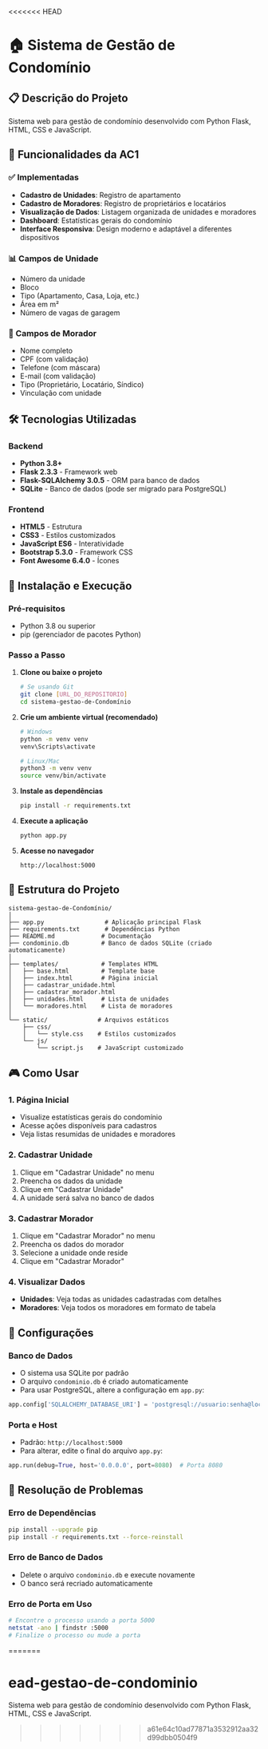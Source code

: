 <<<<<<< HEAD
# 🏠 Sistema de Gestão de Condomínio

## 📋 Descrição do Projeto

Sistema web para gestão de condomínio desenvolvido com Python Flask, HTML, CSS e JavaScript.

## 🎯 Funcionalidades da AC1

### ✅ Implementadas
- **Cadastro de Unidades**: Registro de apartamento
- **Cadastro de Moradores**: Registro de proprietários e locatários 
- **Visualização de Dados**: Listagem organizada de unidades e moradores
- **Dashboard**: Estatísticas gerais do condomínio
- **Interface Responsiva**: Design moderno e adaptável a diferentes dispositivos

### 📊 Campos de Unidade
- Número da unidade
- Bloco
- Tipo (Apartamento, Casa, Loja, etc.)
- Área em m²
- Número de vagas de garagem

### 👥 Campos de Morador
- Nome completo
- CPF (com validação)
- Telefone (com máscara)
- E-mail (com validação)
- Tipo (Proprietário, Locatário, Síndico)
- Vinculação com unidade

## 🛠️ Tecnologias Utilizadas

### Backend
- **Python 3.8+**
- **Flask 2.3.3** - Framework web
- **Flask-SQLAlchemy 3.0.5** - ORM para banco de dados
- **SQLite** - Banco de dados (pode ser migrado para PostgreSQL)

### Frontend
- **HTML5** - Estrutura
- **CSS3** - Estilos customizados
- **JavaScript ES6** - Interatividade
- **Bootstrap 5.3.0** - Framework CSS
- **Font Awesome 6.4.0** - Ícones

## 🚀 Instalação e Execução

### Pré-requisitos
- Python 3.8 ou superior
- pip (gerenciador de pacotes Python)

### Passo a Passo

1. **Clone ou baixe o projeto**
   ```bash
   # Se usando Git
   git clone [URL_DO_REPOSITORIO]
   cd sistema-gestao-de-Condomínio
   ```

2. **Crie um ambiente virtual (recomendado)**
   ```bash
   # Windows
   python -m venv venv
   venv\Scripts\activate

   # Linux/Mac
   python3 -m venv venv
   source venv/bin/activate
   ```

3. **Instale as dependências**
   ```bash
   pip install -r requirements.txt
   ```

4. **Execute a aplicação**
   ```bash
   python app.py
   ```

5. **Acesse no navegador**
   ```
   http://localhost:5000
   ```

## 📁 Estrutura do Projeto

```
sistema-gestao-de-Condomínio/
│
├── app.py                 # Aplicação principal Flask
├── requirements.txt       # Dependências Python
├── README.md             # Documentação
├── condominio.db         # Banco de dados SQLite (criado automaticamente)
│
├── templates/            # Templates HTML
│   ├── base.html         # Template base
│   ├── index.html        # Página inicial
│   ├── cadastrar_unidade.html
│   ├── cadastrar_morador.html
│   ├── unidades.html     # Lista de unidades
│   └── moradores.html    # Lista de moradores
│
└── static/              # Arquivos estáticos
    ├── css/
    │   └── style.css    # Estilos customizados
    └── js/
        └── script.js    # JavaScript customizado
```

## 🎮 Como Usar

### 1. Página Inicial
- Visualize estatísticas gerais do condomínio
- Acesse ações disponíveis para cadastros
- Veja listas resumidas de unidades e moradores

### 2. Cadastrar Unidade
1. Clique em "Cadastrar Unidade" no menu
2. Preencha os dados da unidade
3. Clique em "Cadastrar Unidade"
4. A unidade será salva no banco de dados

### 3. Cadastrar Morador
1. Clique em "Cadastrar Morador" no menu
2. Preencha os dados do morador
3. Selecione a unidade onde reside
4. Clique em "Cadastrar Morador"

### 4. Visualizar Dados
- **Unidades**: Veja todas as unidades cadastradas com detalhes
- **Moradores**: Veja todos os moradores em formato de tabela

## 🔧 Configurações

### Banco de Dados
- O sistema usa SQLite por padrão
- O arquivo `condominio.db` é criado automaticamente
- Para usar PostgreSQL, altere a configuração em `app.py`:

```python
app.config['SQLALCHEMY_DATABASE_URI'] = 'postgresql://usuario:senha@localhost/condominio'
```

### Porta e Host
- Padrão: `http://localhost:5000`
- Para alterar, edite o final do arquivo `app.py`:

```python
app.run(debug=True, host='0.0.0.0', port=8080)  # Porta 8080
```

## 🐛 Resolução de Problemas

### Erro de Dependências
```bash
pip install --upgrade pip
pip install -r requirements.txt --force-reinstall
```

### Erro de Banco de Dados
- Delete o arquivo `condominio.db` e execute novamente
- O banco será recriado automaticamente

### Erro de Porta em Uso
```bash
# Encontre o processo usando a porta 5000
netstat -ano | findstr :5000
# Finalize o processo ou mude a porta
```
=======
# ead-gestao-de-condominio
Sistema web para gestão de condomínio desenvolvido com Python Flask, HTML, CSS e JavaScript.
>>>>>>> a61e64c10ad77871a3532912aa32d99dbb0504f9
